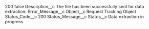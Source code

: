 <?xml version="1.0" encoding="UTF-8"?>
<CustomMetadata xmlns="http://soap.sforce.com/2006/04/metadata" xmlns:xsi="http://www.w3.org/2001/XMLSchema-instance" xmlns:xsd="http://www.w3.org/2001/XMLSchema">
    <label>200</label>
    <protected>false</protected>
    <values>
        <field>Description__c</field>
        <value xsi:type="xsd:string">The file has been successfully sent for data extraction.</value>
    </values>
    <values>
        <field>Error_Message__c</field>
        <value xsi:nil="true"/>
    </values>
    <values>
        <field>Object__c</field>
        <value xsi:type="xsd:string">Request Tracking Object</value>
    </values>
    <values>
        <field>Status_Code__c</field>
        <value xsi:type="xsd:string">200</value>
    </values>
    <values>
        <field>Status_Message__c</field>
        <value xsi:nil="true"/>
    </values>
    <values>
        <field>Status__c</field>
        <value xsi:type="xsd:string">Data extraction in progress</value>
    </values>
</CustomMetadata>
